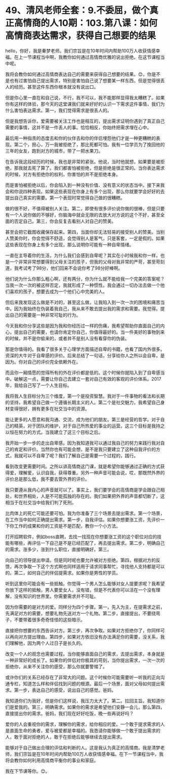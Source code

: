 # 49、清风老师全套：9.不委屈，做个真正高情商的人10期：103.第八课：如何高情商表达需求，获得自己想要的结果

hello，你好，我是秦梦老师。我们宗旨是在10年时间内帮助100万人收获情感幸福。在上一节课程当中啊，我教你如何通过高情商优雅的说出拒绝。在这节课程当中呢。

我将会教你如何通过高情商表达自己的需要来获得自己想要的结果。😊，你是不是也有过害怕自己提出需求，特别是害怕自己说了想要某一样东西，但是觉得很丢人的经历。甚至这件东西你根本就没有说出口。

但是你心里一直在和自己说，不行，我不可以，我不能那样显得我太糟糕了。如果你有这样的体验，那今天的这堂课我们就来好好的认识一下需求这件事情，我们为什么害怕表达需求。第一，我们觉得需求是很丢人的。

但是我想告诉你，爱需要被关注工作也是相互的，提出需求证明你遇到了真正自己需要的事情，这并不是一件丢人的事。恰恰相反，你始终把需求埋在心中。

最后用一种指责的态度去和你的伙伴去和你的伴侣埋怨他们才是一种更糟糕的表现。第二个，担心，万一我被拒绝了，那比死都可怕。我有一位学员为了挽回他的三年的女友，跑到对方的城市，带了一把水果刀。

在告诉我这段经历的时候，我也是非常的紧张。他说，当时他就想，如果要是被拒绝，那我就去死了算了。我们都害怕被拒绝，但是拒绝是很正常的。当你表达需求的时候，对方有拒绝你的权利，你害怕的并不是拒绝本身。

而是害怕被拒绝以后，你会陷入到一种没有价值、没有意义的状态当中。接下来我会和你说四种表现。如果这些表现在你身上有多个出现，那么你就要学会好好的去提出自己真实的需要。第一个表现时常觉得自己做的很糟糕。

做的很不好，不值得被别人关注。第二，即使有很多评价说你做的很棒，但是只要有一个人说你做的不够好，你脑海中就会无限的去放大对方说的这个不好，甚至全面的否定自己。第三，你会反复去看别人对自己的赞美。

甚至会把它截图收藏保存起来。第四，当面你却无法轻易的接受别人的赞美。当别人赞美你时，你会觉得不舒适，会觉得别人是客气，只是客套，一定是假的。如果这些表现在你身上有多个出现，那么说明你可能有一种自卑情绪。

一直在主导着你的生活，为什么我们会感到自卑呢？其实在小时候我和你一样，也是一个非常非常想要得到父母关注的孩子，但我的父母对我非常的严苛，甚至苛刻道，我考试考了98分，他们回来不会说你考了98分好棒啊。

他们说为什么你那么粗心啊，还有两分，你为什么就不能给我一个完美的答案呢？当我一次一次的被这样否定，我就形成了一种惯性。我会通过一切办法去做一个他们喜欢的孩子，想要去成为一个他们心中完美的人。

但后来我发现这么做是不对的，甚至这么做，让我陷入到一次一次的困境和痛苦当中。因为我始终在伪装着我自己，我从来不敢去提出我的需求和需要。我觉得。提出自己的需要是一种非常可耻的行为。

今天我和你分享这些是因为我和你经历过一样的伤痛，我希望帮助你直面自己的内心，提出自己的需要，也请你肯定你自己，你值得最好的。当一件美好的事物到来的时候，并不是你偷来的，或者并不是别人没有看穿你的伪装。

那是你值得的。我看了很多关于心理学方面描述自卑的书籍，也看了国内外很多。资深的大牛对于自卑感的评价。后来总结了一句话，分享给你人之所以会自卑，是因为。你对自己的评价完全依赖外在。

而且你一厢情愿的觉得所有的外在评价都是低的。这个时候你就陷入到了自卑感当中。破解这一点，需要让你自己去建立一套对自己有效的客观的评价体系。2017年，我给自己写了一个人生目标。

我将我人生目标分为三个维度，第一个是投资智慧。我对于一件事物的看法和长期的坚持，我希望自己做一个遵循长期主义的人。第二个是社交魅力，我希望自己身材变得很好，拥有更多在社交当中的资源。

能让更多的人愿意和我沟通、交流，成为他们的朋友。第三是经营的哲学。对于自己的精英，对于团队的维护，对于自己所热爱的事业的运营。这三个目标是我持之以恒在努力的方式。当我建立了这三个目标之后。

我开始一步一步的走出自卑感。因为我知道我可以通过我自己的努力来践行我对自己的肯定和评价。当然你也有可能会想，是不是我只要建立了这种自我评价的方式，我就可以不自卑了呢？我们了解自己是需要一个过程的，践行。

看到改变更需要时间。之所以讲高情商这门课，就是希望你能够通过正确的方式获得爱，理解爱，认识自我，获得尊重。另外一种声音可能会说，哎，那既然外界的评价总是那么低，我不要去管外界的评价。

我只要遵从我内心的声音就可以了。事实上，我们要学会的高情商是学会跟自己相处，和世界相处，人是不可能孤独的存在的。我们如果把外界的声音都切断了，这相当于在社交当中给我们判了死刑。

比肉体上的死亡可能还要可怕。我为你准备了三个场景去提出需求。第一个场景，在工作当中如何正确提出需求。第一步，自我评估。如果你想要涨工资，先评价一下你工作的成果和你的工资是不是匹配，教你一个小方法。

打开招聘软件，例如boss直聘，去找一找现在你想要涨工资的这个职位对应的技能有哪些，再评估一下自己是不是已经匹配了，再去提出需求。第二步，明确自己的需求。涨多少，涨到什么职位，直接明确好。第三。

向自己的领导提出申请。但是同时呢也要允许被对方拒绝。第四，根据对方的反馈，再次争取一下这个方式啊也同样适用于请求同事帮忙，寻找他人支持都是可以的。第二，如何自己的伴侣提需求。如果你是男性的学员。

听到这里你可能会有一些抵触。你觉得一个男人怎么能够对女人提要求呢？我希望你放下这样的抵触，男人要爱女人，没有错，但是不代表你可以活在一个没有理解，没有知识的世界里。你需要需求并不可耻。

因为你需要的是对方的爱。同样分为四个步骤。第一，先入为主，在提需求之前，先满足对方的需要，想要礼物先送对方一个礼物。第二步，直接提出，不要绕弯子，不要带着很多奇奇怪怪的这些暗示。

直接把你想要的东西告诉对方。第三步，再次争取。如果对方拒绝你了，你同样可以再向对方提出理由。第四步，如果对方依旧没有办法满足你的需要，没关系，我们理解他，因为两个人过日子是长久的。

改变一个人的观念也需要过程。当你能够直面自己的需求，去提出需求，本身就是一种非常好的成长了。如果你的伴侣对你极其的苛刻，当你提出需求，一次一次的拒绝你，从来不关注你的感受，那么你就要警惕了。

或许你们的关系已经存在了非常大的问题。这个时候你可能需要听一听我的正向沟通专栏，知道怎么样和伴侣找到问题的根源。最后一个场景，面对父母如何提出需求。第一步，表达自己的感受，说出自己的感觉。爸妈。

我知道你们为我好，但是你们这样说，我压力太大了。第二。拉回主旨。我知道你们是爱我的。第三，明确需求。如果你的需求是希望他们安静一会儿，那么第四，直接提出你的需求。爸妈，我们现在好好吃饭，晚一些再说好吗？

爱你的人会重视你的需求，理解你的需求，给你相应的爱。一个敢于提求需求的人是直面生命的勇者，爱与被爱都是幸福的。我恳请你能够做一个敢于提出需求的人，敢于面对拒绝的人，敢于在拒绝后能够继续去提出需求。

能够对于自己做出合理的评估和判断的人。这是我认为真正的高情商。我是清梦老师，我们宗旨是在10年时间内帮助100万人收获情感幸福。在下一节课程当中，我将会教你如何利用高情商平衡你的事业和家庭。

我在下节课等你。😊。